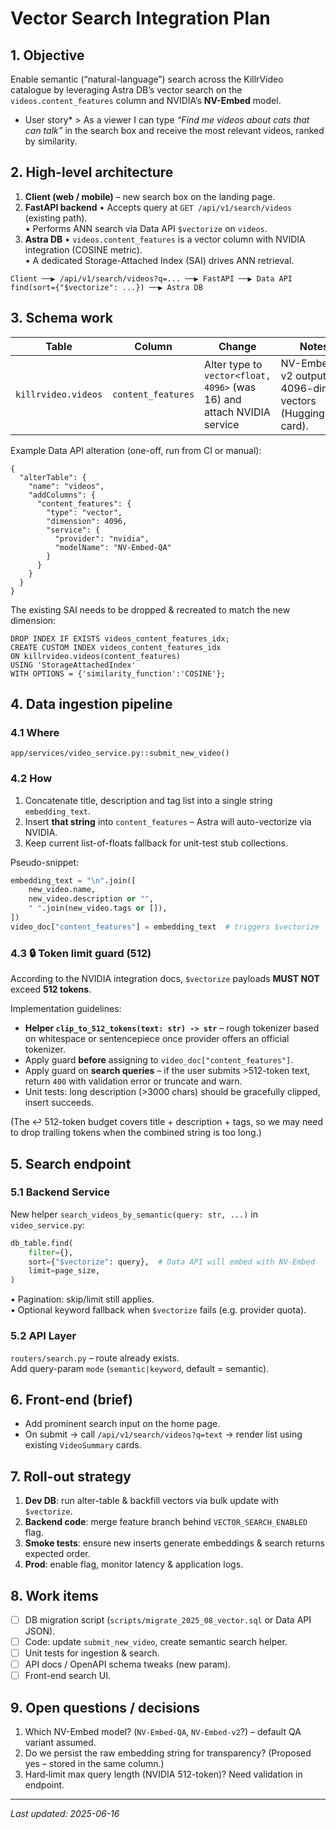 # Vector Search Integration Plan

## 1. Objective
Enable semantic (“natural-language”) search across the KillrVideo catalogue by leveraging Astra DB’s vector search on the `videos.content_features` column and NVIDIA’s **NV-Embed** model.

* User story*  > As a viewer I can type *“Find me videos about cats that can talk”* in the search box and receive the most relevant videos, ranked by similarity.

## 2. High-level architecture
1. **Client (web / mobile)** – new search box on the landing page.
2. **FastAPI backend**
   • Accepts query at `GET /api/v1/search/videos` (existing path).  
   • Performs ANN search via Data API `$vectorize` on `videos`.
3. **Astra DB**
   • `videos.content_features` is a vector column with NVIDIA integration (COSINE metric).  
   • A dedicated Storage-Attached Index (SAI) drives ANN retrieval.

```
Client ──▶ /api/v1/search/videos?q=... ──▶ FastAPI ──▶ Data API find(sort={"$vectorize": ...}) ──▶ Astra DB
```

## 3. Schema work
| Table | Column | Change | Notes |
|-------|--------|--------|-------|
| `killrvideo.videos` | `content_features` | Alter type to `vector<float, 4096>` (was 16) and attach NVIDIA service | NV-Embed-v2 outputs 4096-dim vectors (HuggingFace card).|

Example Data API alteration (one-off, run from CI or manual):
```jsonc
{
  "alterTable": {
    "name": "videos",
    "addColumns": {
      "content_features": {
        "type": "vector",
        "dimension": 4096,
        "service": {
          "provider": "nvidia",
          "modelName": "NV-Embed-QA"
        }
      }
    }
  }
}
```
The existing SAI needs to be dropped & recreated to match the new dimension:
```cql
DROP INDEX IF EXISTS videos_content_features_idx;
CREATE CUSTOM INDEX videos_content_features_idx
ON killrvideo.videos(content_features)
USING 'StorageAttachedIndex'
WITH OPTIONS = {'similarity_function':'COSINE'};
```

## 4. Data ingestion pipeline
### 4.1 Where
`app/services/video_service.py::submit_new_video()`

### 4.2 How
1. Concatenate title, description and tag list into a single string `embedding_text`.
2. Insert **that string** into `content_features`  – Astra will auto-vectorize via NVIDIA.
3. Keep current list-of-floats fallback for unit-test stub collections.

Pseudo-snippet:
```python
embedding_text = "\n".join([
    new_video.name,
    new_video.description or "",
    " ".join(new_video.tags or []),
])
video_doc["content_features"] = embedding_text  # triggers $vectorize
```

### 4.3 🔒 Token limit guard (512)
According to the NVIDIA integration docs, `$vectorize` payloads **MUST NOT** exceed **512 tokens**.

Implementation guidelines:
* **Helper `clip_to_512_tokens(text: str) -> str`** – rough tokenizer based on whitespace or sentencepiece once provider offers an official tokenizer.
* Apply guard **before** assigning to `video_doc["content_features"]`.
* Apply guard on **search queries** – if the user submits >512-token text, return `400` with validation error or truncate and warn.
* Unit tests: long description (>3000 chars) should be gracefully clipped, insert succeeds.

(The ↩︎ 512-token budget covers title + description + tags, so we may need to drop trailing tokens when the combined string is too long.)

## 5. Search endpoint
### 5.1 Backend Service
New helper `search_videos_by_semantic(query: str, ...)` in `video_service.py`:
```python
db_table.find(
    filter={},
    sort={"$vectorize": query},  # Data API will embed with NV-Embed
    limit=page_size,
)
```
• Pagination: skip/limit still applies.  
• Optional keyword fallback when `$vectorize` fails (e.g. provider quota).

### 5.2 API Layer
`routers/search.py` – route already exists.  
Add query-param `mode` (`semantic|keyword`, default = semantic).

## 6. Front-end (brief)
* Add prominent search input on the home page.  
* On submit → call `/api/v1/search/videos?q=text` → render list using existing `VideoSummary` cards.

## 7. Roll-out strategy
1. **Dev DB**: run alter-table & backfill vectors via bulk update with `$vectorize`.
2. **Backend code**: merge feature branch behind `VECTOR_SEARCH_ENABLED` flag.
3. **Smoke tests**: ensure new inserts generate embeddings & search returns expected order.
4. **Prod**: enable flag, monitor latency & application logs.

## 8. Work items
- [ ] DB migration script (`scripts/migrate_2025_08_vector.sql` or Data API JSON).
- [ ] Code: update `submit_new_video`, create semantic search helper.
- [ ] Unit tests for ingestion & search.
- [ ] API docs / OpenAPI schema tweaks (new param).
- [ ] Front-end search UI.

## 9. Open questions / decisions
1. Which NV-Embed model? (`NV-Embed-QA`, `NV-Embed-v2`?) – default QA variant assumed.
2. Do we persist the raw embedding string for transparency? (Proposed yes – stored in the same column.)
3. Hard‐limit max query length (NVIDIA 512-token)? Need validation in endpoint.

---
*Last updated: 2025-06-16* 